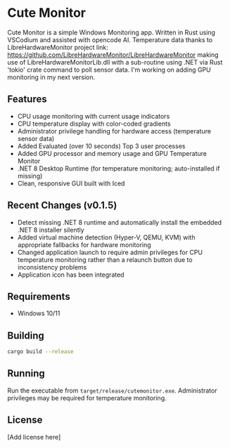 # Cute Monitor

Cute Monitor is a simple Windows Monitoring app. Written in Rust using VSCodium and assisted with opencode AI. Temperature data thanks to LibreHardwareMonitor project link: https://github.com/LibreHardwareMonitor/LibreHardwareMonitor making use of LibreHardwareMonitorLib.dll with a sub-routine using .NET via Rust 'tokio' crate command to poll sensor data. I'm working on adding GPU monitoring in my next version.

## Features

- CPU usage monitoring with current usage indicators
- CPU temperature display with color-coded gradients
- Administrator privilege handling for hardware access (temperature sensor data)
- Added Evaluated (over 10 seconds) Top 3 user processes
- Added GPU processor and memory usage and GPU Temperature Monitor
- .NET 8 Desktop Runtime (for temperature monitoring; auto-installed if missing)
- Clean, responsive GUI built with Iced

## Recent Changes (v0.1.5)

- Detect missing .NET 8 runtime and automatically install the embedded .NET 8 installer silently
- Added virtual machine detection (Hyper-V, QEMU, KVM) with appropriate fallbacks for hardware monitoring
- Changed application launch to require admin privileges for CPU temperature monitoring rather than a relaunch button due to inconsistency problems
- Application icon has been integrated

## Requirements

- Windows 10/11

## Building

```bash
cargo build --release
```

## Running

Run the executable from `target/release/cutemonitor.exe`. Administrator privileges may be required for temperature monitoring.

## License

[Add license here]
